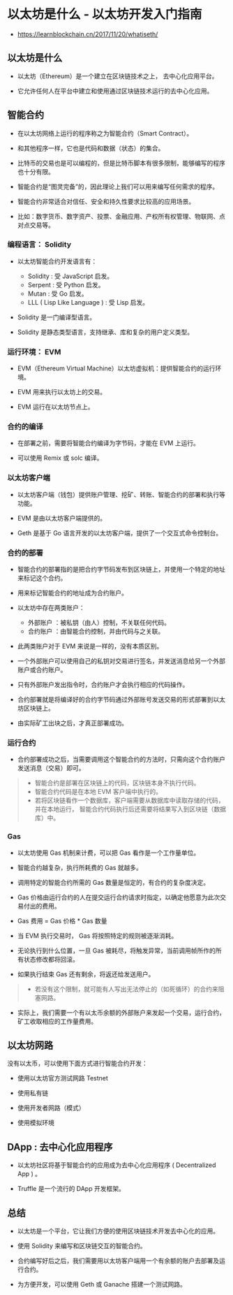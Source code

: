 # 以太坊是什么 - 以太坊开发入门指南

- <https://learnblockchain.cn/2017/11/20/whatiseth/>

## 以太坊是什么

- 以太坊（Ethereum）是一个建立在区块链技术之上， 去中心化应用平台。

- 它允许任何人在平台中建立和使用通过区块链技术运行的去中心化应用。

## 智能合约

- 在以太坊网络上运行的程序称之为智能合约（Smart Contract）。

- 和其他程序一样，它也是代码和数据（状态）的集合。

- 比特币的交易也是可以编程的，但是比特币脚本有很多限制，能够编写的程序也十分有限。

- 智能合约是“图灵完备”的，因此理论上我们可以用来编写任何需求的程序。

- 智能合约非常适合对信任、安全和持久性要求比较高的应用场景。

- 比如：数字货币、数字资产、投票、金融应用、产权所有权管理、物联网、点对点交易等。

### 编程语言： Solidity

- 以太坊智能合约开发语言有：
  - Solidity : 受 JavaScript 启发。
  - Serpent : 受 Python 启发。
  - Mutan : 受 Go 启发。
  - LLL ( Lisp Like Language ) : 受 Lisp 启发。

- Solidity 是一门编译型语言。

- Solidity 是静态类型语言，支持继承、库和复杂的用户定义类型。

### 运行环境： EVM

- EVM（Ethereum Virtual Machine）以太坊虚拟机：提供智能合约的运行环境。

- EVM 用来执行以太坊上的交易。

- EVM 运行在以太坊节点上。

### 合约的编译

- 在部署之前，需要将智能合约编译为字节码，才能在 EVM 上运行。

- 可以使用 Remix 或 solc 编译。

### 以太坊客户端

- 以太坊客户端（钱包）提供账户管理、挖矿、转账、智能合约的部署和执行等功能。

- EVM 是由以太坊客户端提供的。

- Geth 是基于 Go 语言开发的以太坊客户端，提供了一个交互式命令控制台。

### 合约的部署

- 智能合约的部署指的是把合约字节码发布到区块链上，并使用一个特定的地址来标记这个合约。

- 用来标记智能合约的地址成为合约账户。

- 以太坊中存在两类账户：
  - 外部账户 ：被私钥（由人）控制，不关联任何代码。
  - 合约账户 ：由智能合约控制，并由代码与之关联。

- 此两类账户对于 EVM 来说是一样的，没有本质区别。

- 一个外部账户可以使用自己的私钥对交易进行签名，并发送消息给另一个外部账户或合约账户。

- 只有外部账户发出指令时，合约账户才会执行相应的代码操作。

- 合约部署就是将编译好的合约字节码通过外部账号发送交易的形式部署到以太坊区块链上。

- 由实际矿工出块之后，才真正部署成功。

### 运行合约

- 合约部署成功之后，当需要调用这个智能合约的方法时，只需向这个合约账户发送消息（交易）即可。

> - 智能合约是部署在区块链上的代码，区块链本身不执行代码。
> - 智能合约代码是在本地 EVM 客户端中执行的。
> - 若将区块链看作一个数据库，客户端需要从数据库中读取存储的代码，并在本地运行，
>   智能合约代码执行后还需要将结果写入到区块链（数据库）中。

### Gas

- 以太坊使用 Gas 机制来计费，可以把 Gas 看作是一个工作量单位。

- 智能合约越复杂，执行所耗费的 Gas 就越多。

- 调用特定的智能合约所需的 Gas 数量是恒定的，有合约的复杂度决定。

- Gas 价格由运行合约的人在提交运行合约请求时指定，以确定他愿意为此次交易付出的费用。

- Gas 费用 = Gas 价格 * Gas 数量

- 当 EVM 执行交易时， Gas 将按照特定的规则被逐渐消耗。

- 无论执行到什么位置，一旦 Gas 被耗尽，将触发异常，当前调用帧所作的所有状态修改都将回滚。

- 如果执行结束 Gas 还有剩余，将返还给发送用户。

> - 若没有这个限制，就可能有人写出无法停止的（如死循环）的合约来阻塞网路。

- 实际上，我们需要一个有以太币余额的外部账户来发起一个交易，运行合约，矿工收取相应的工作量费用。

## 以太坊网路

没有以太币，可以使用下面方式进行智能合约开发：

- 使用以太坊官方测试网路 Testnet

- 使用私有链

- 使用开发者网路（模式）

- 使用模拟环境

## DApp : 去中心化应用程序

- 以太坊社区将基于智能合约的应用成为去中心化应用程序 ( Decentralized App ) 。

- Truffle 是一个流行的 DApp 开发框架。

## 总结

- 以太坊是一个平台，它让我们方便的使用区块链技术开发去中心化的应用。

- 使用 Solidity 来编写和区块链交互的智能合约。

- 合约编写好后之后，我们需要用以太坊客户端用一个有余额的账户去部署及运行合约。

- 为方便开发，可以使用 Geth 或 Ganache 搭建一个测试网路。

